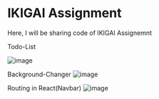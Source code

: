 # IKIGAI Assignment
 Here, I will be sharing code of IKIGAI Assignemnt

Todo-List

![image](https://github.com/Ananya01Agrawal/IKIGAI-Assignment/assets/99130567/7f8db57b-c43b-462e-8b0e-c27c1b0964c0)

Background-Changer
![image](https://github.com/Ananya01Agrawal/IKIGAI-Assignment/assets/99130567/af311102-0676-4e79-a692-dd028501ad31)

Routing in React(Navbar)
![image](https://github.com/Ananya01Agrawal/IKIGAI-Assignment/assets/99130567/392e36ba-94af-4791-b9b2-f423ffdcc2c4)

